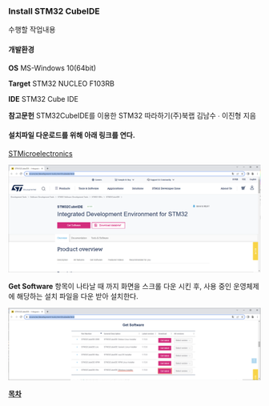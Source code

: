 ### Install STM32 CubeIDE

수행할 작업내용

#### 개발환경

**OS** MS-Windows 10(64bit)

**Target** STM32 NUCLEO F103RB

**IDE** STM32 Cube IDE

**참고문헌** STM32CubeIDE를 이용한 STM32 따라하기(주)북랩 김남수 ∙ 이진형 지음 

#### 설치파일 다운로드를 위해 아래 링크를 연다.

[STMicroelectronics](https://www.st.com/en/development-tools/stm32cubeide.html)



![](./img/install_stm32cubeide1.png)

**Get Software** 항목이 나타날 때 까지 화면을 스크롤 다운 시킨 후, 사용 중인 운영체제에 해당하는 설치 파일을 다운 받아 설치한다.

![](./img/install_stm32cubeide2.png)







[**목차**](../README.md) 



